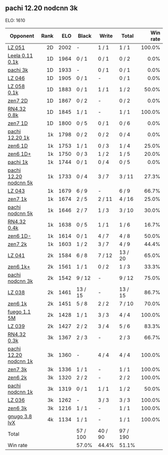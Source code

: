 ## pachi 12.20 nodcnn 3k ##

ELO: 1610

Opponent | Rank | ELO | Black | Write | Total | Win rate
---------|-----:|----:|-------|-------|-------|-------:
[LZ 051](LZ%20051.md) | 2D | 2002 | - | 1 / 1 | 1 / 1 | 100.0%
[Leela 0.11 0.1k](Leela%200.11%200.1k.md) | 1D | 1964 | 0 / 1 | 0 / 1 | 0 / 2 | 0.0%
[pachi 3k](pachi%203k.md) | 1D | 1933 | - | 0 / 1 | 0 / 1 | 0.0%
[LZ 046](LZ%20046.md) | 1D | 1905 | 0 / 1 | - | 0 / 1 | 0.0%
[LZ 058 0.1k](LZ%20058%200.1k.md) | 1D | 1883 | 0 / 1 | 1 / 1 | 1 / 2 | 50.0%
[zen7 2D](zen7%202D.md) | 1D | 1867 | 0 / 2 | - | 0 / 2 | 0.0%
[RN4.32 0.8k](RN4.32%200.8k.md) | 1D | 1845 | 1 / 1 | - | 1 / 1 | 100.0%
[zen7 1D](zen7%201D.md) | 1D | 1800 | 0 / 5 | 0 / 1 | 0 / 6 | 0.0%
[pachi 12.20 1k](pachi%2012.20%201k.md) | 1k | 1798 | 0 / 2 | 0 / 2 | 0 / 4 | 0.0%
[zen6 1D](zen6%201D.md) | 1k | 1753 | 1 / 1 | 0 / 3 | 1 / 4 | 25.0%
[zen6 1D+](zen6%201D+.md) | 1k | 1750 | 0 / 3 | 1 / 2 | 1 / 5 | 20.0%
[pachi 1k](pachi%201k.md) | 1k | 1744 | 0 / 1 | 0 / 4 | 0 / 5 | 0.0%
[pachi 12.20 nodcnn 5k](pachi%2012.20%20nodcnn%205k.md) | 1k | 1733 | 0 / 4 | 3 / 7 | 3 / 11 | 27.3%
[LZ 043](LZ%20043.md) | 1k | 1679 | 6 / 9 | - | 6 / 9 | 66.7%
[zen7 1k](zen7%201k.md) | 1k | 1674 | 2 / 5 | 2 / 11 | 4 / 16 | 25.0%
[pachi nodcnn 5k](pachi%20nodcnn%205k.md) | 1k | 1646 | 2 / 7 | 1 / 3 | 3 / 10 | 30.0%
[RN4.32 0.4k](RN4.32%200.4k.md) | 1k | 1638 | 0 / 5 | 1 / 1 | 1 / 6 | 16.7%
[zen6 1D-](zen6%201D-.md) | 1k | 1614 | 0 / 1 | 4 / 7 | 4 / 8 | 50.0%
[zen7 2k](zen7%202k.md) | 1k | 1603 | 1 / 2 | 3 / 7 | 4 / 9 | 44.4%
[LZ 041](LZ%20041.md) | 2k | 1584 | 6 / 8 | 7 / 12 | 13 / 20 | 65.0%
[zen6 1k+](zen6%201k+.md) | 2k | 1561 | 1 / 1 | 0 / 2 | 1 / 3 | 33.3%
[pachi nodcnn 3k](pachi%20nodcnn%203k.md) | 2k | 1542 | 9 / 12 | - | 9 / 12 | 75.0%
[LZ 038](LZ%20038.md) | 2k | 1461 | 13 / 15 | - | 13 / 15 | 86.7%
[zen6 1k](zen6%201k.md) | 2k | 1451 | 5 / 8 | 2 / 2 | 7 / 10 | 70.0%
[fuego 1.1 5M](fuego%201.1%205M.md) | 2k | 1428 | 1 / 1 | 3 / 3 | 4 / 4 | 100.0%
[LZ 039](LZ%20039.md) | 2k | 1427 | 2 / 2 | 3 / 4 | 5 / 6 | 83.3%
[RN4.32 0.3k](RN4.32%200.3k.md) | 3k | 1367 | 2 / 3 | - | 2 / 3 | 66.7%
[pachi 12.20 nodcnn 1k](pachi%2012.20%20nodcnn%201k.md) | 3k | 1360 | - | 4 / 4 | 4 / 4 | 100.0%
[zen7 3k](zen7%203k.md) | 3k | 1336 | 1 / 1 | - | 1 / 1 | 100.0%
[zen6 2k](zen6%202k.md) | 3k | 1320 | 2 / 2 | - | 2 / 2 | 100.0%
[pachi nodcnn 1k](pachi%20nodcnn%201k.md) | 3k | 1319 | 0 / 1 | 1 / 1 | 1 / 2 | 50.0%
[LZ 036](LZ%20036.md) | 3k | 1262 | - | 3 / 3 | 3 / 3 | 100.0%
[zen6 3k](zen6%203k.md) | 3k | 1216 | 1 / 1 | - | 1 / 1 | 100.0%
[gnugo 3.8 lvX](gnugo%203.8%20lvX.md) | 4k | 1134 | 1 / 1 | - | 1 / 1 | 100.0%
Total | | | 57 / 100 | 40 / 90 | 97 / 190 | 
Win rate| | | 57.0% | 44.4% | 51.1% | 
